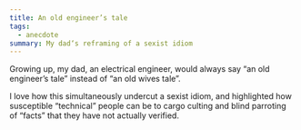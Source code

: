 ```yaml
---
title: An old engineer’s tale
tags:
  - anecdote
summary: My dad‘s reframing of a sexist idiom
---
```

Growing up, my dad, an electrical engineer, would always say “an old engineer’s tale” instead of “an old wives tale”.

I love how this simultaneously undercut a sexist idiom, and highlighted how susceptible “technical” people can be to cargo culting and blind parroting of “facts” that they have not actually verified.
